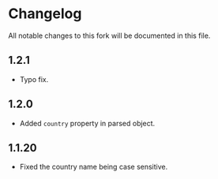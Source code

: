 # Changelog

All notable changes to this fork will be documented in this file. 

## 1.2.1

- Typo fix.
## 1.2.0

- Added `country` property in parsed object.

## 1.1.20

- Fixed the country name being case sensitive.
